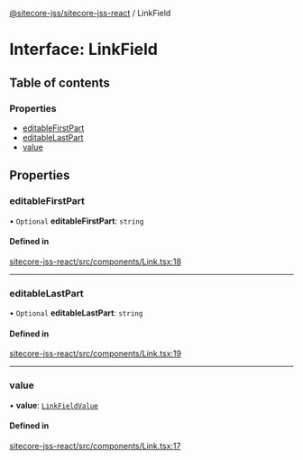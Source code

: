 [@sitecore-jss/sitecore-jss-react](../README.md) / LinkField

# Interface: LinkField

## Table of contents

### Properties

- [editableFirstPart](LinkField.md#editablefirstpart)
- [editableLastPart](LinkField.md#editablelastpart)
- [value](LinkField.md#value)

## Properties

### editableFirstPart

• `Optional` **editableFirstPart**: `string`

#### Defined in

[sitecore-jss-react/src/components/Link.tsx:18](https://github.com/Sitecore/jss/blob/25c4adcb9/packages/sitecore-jss-react/src/components/Link.tsx#L18)

___

### editableLastPart

• `Optional` **editableLastPart**: `string`

#### Defined in

[sitecore-jss-react/src/components/Link.tsx:19](https://github.com/Sitecore/jss/blob/25c4adcb9/packages/sitecore-jss-react/src/components/Link.tsx#L19)

___

### value

• **value**: [`LinkFieldValue`](LinkFieldValue.md)

#### Defined in

[sitecore-jss-react/src/components/Link.tsx:17](https://github.com/Sitecore/jss/blob/25c4adcb9/packages/sitecore-jss-react/src/components/Link.tsx#L17)
